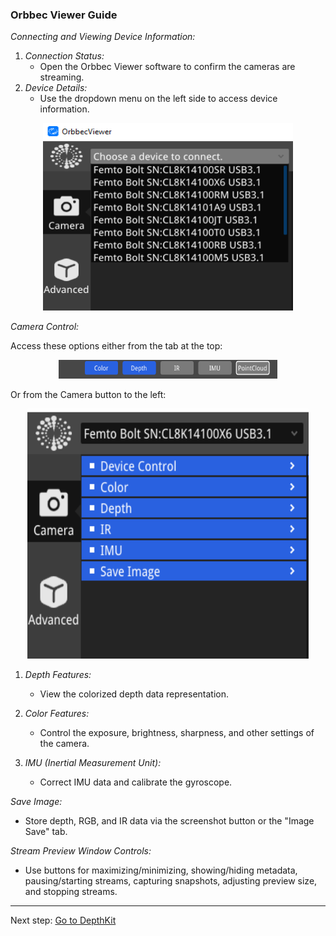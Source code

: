 ### Orbbec Viewer Guide

*Connecting and Viewing Device Information:*

1. *Connection Status:*
   - Open the Orbbec Viewer software to confirm the cameras are streaming.
2. *Device Details:*
   - Use the dropdown menu on the left side to access device information.
<p align="center">
     <img src="images/OV/orbbec.png" width="400" height="300" alt="Open Device">
</p>

*Camera Control:*

Access these options either from the tab at the top:
<p align="center">
     <img src="images/OV/tab.png" width="350" height="30" alt="Open Device">
</p>
Or from the Camera button to the left:
<p align="center">
     <img src="images/OV/camera.png" width="450" height="400" alt="Open Device">
</p>

1. *Depth Features:*
   - View the colorized depth data representation.

2. *Color Features:*
   - Control the exposure, brightness, sharpness, and other settings of the camera.

3. *IMU (Inertial Measurement Unit):*
   - Correct IMU data and calibrate the gyroscope.

*Save Image:*

- Store depth, RGB, and IR data via the screenshot button or the "Image Save" tab.

*Stream Preview Window Controls:*

- Use buttons for maximizing/minimizing, showing/hiding metadata, pausing/starting streams, capturing snapshots, adjusting preview size, and stopping streams.

---

Next step: [Go to DepthKit](Depthkit.md)
